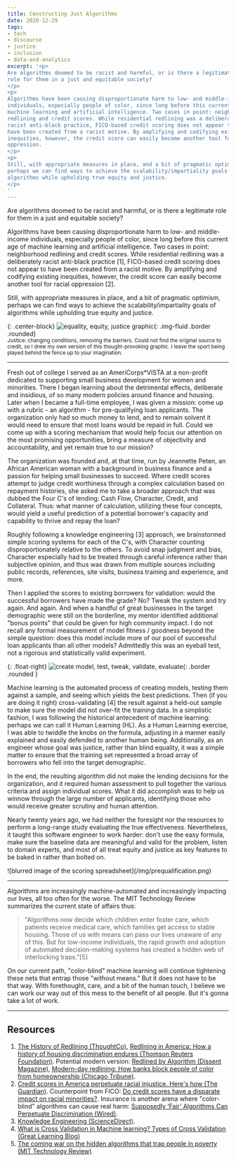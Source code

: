 ```yaml
---
title: Constructing Just Algorithms
date: 2020-12-29
tags:
- tech
- discourse
- justice
- inclusion
- data-and-analytics
excerpt: '<p>
Are algorithms doomed to be racist and harmful, or is there a legitimate
role for them in a just and equitable society?
</p>
<p>
Algorithms have been causing disproportionate harm to low- and middle-income
individuals, especially people of color, since long before this current age of
machine learning and artificial intelligence. Two cases in point: neighborhood
redlining and credit scores. While residential redlining was a deliberately
racist anti-black practice, FICO-based credit scoring does not appear to
have been created from a racist motive. By amplifying and codifying existing
inequities, however, the credit score can easily become another tool for racial
oppression.
</p>
<p>
Still, with appropriate measures in place, and a bit of pragmatic optimism,
perhaps we can find ways to achieve the scalability/impartiality goals of
algorithms while upholding true equity and justice.
</p>
'
---
```


Are algorithms doomed to be racist and harmful, or is there a legitimate role
for them in a just and equitable society?

Algorithms have been causing disproportionate harm to low- and middle-income
individuals, especially people of color, since long before this current age of
machine learning and artificial intelligence. Two cases in point: neighborhood
redlining and credit scores. While residential redlining was a deliberately
racist anti-black practice [1], FICO-based credit scoring does not appear to
have been created from a racist motive. By amplifying and codifying existing
inequities, however, the credit score can easily become another tool for racial
oppression [2].

Still, with appropriate measures in place, and a bit of pragmatic optimism,
perhaps we can find ways to achieve the scalability/impartiality goals of
algorithms while upholding true equity and justice.

{: .center-block}
![equality, equity, justice graphic](/img/equality_equity_justice.jpg){: .img-fluid .border .rounded}<br>
<small>Justice: changing conditions, removing the barriers. Could not find the original
source to credit, so I drew my own version of this thought-provoking graphic. I
leave the sport being played behind the fence up to your imagination.</small>

---

Fresh out of college I served as an AmeriCorps*VISTA at a non-profit dedicated
to supporting small business development for women and minorities. There I began
learning about the detrimental effects, deliberate and insidious, of so many
modern policies around finance and housing. Later when I became a full-time
employee, I was given a mission: come up with a rubric - an algorithm - for
pre-qualifying loan applicants. The organization only had so much money to lend,
and to remain solvent it would need to ensure that most loans would be repaid in
full. Could we come up with a scoring mechanism that would help focus our
attention on the most promising opportunities, bring a measure of objectivity
and accountability, and yet remain true to our mission?

The organization was founded and, at that time, run by Jeannette Peten, an
African American woman with a background in business finance and a passion for
helping small businesses to succeed. Where credit scores attempt to judge credit
worthiness through a complex calculation based on repayment histories, she asked
me to take a broader approach that was dubbed the Four C's of lending: Cash
Flow, Character, Credit, and Collateral. Thus: what manner of calculation,
utilizing these four concepts, would yield a useful prediction of a potential
borrower's capacity and capability to thrive and repay the loan?

Roughly following a knowledge engineering [3] approach, we brainstormed simple
scoring systems for each of the C's, with Character counting disproportionately
relative to the others. To avoid snap judgment and bias, Character especially
had to be treated through careful inference rather than subjective opinion, and
thus was drawn from multiple sources including public records, references, site
visits, business training and experience, and more.

Then I applied the scores to existing borrowers for validation: would the
successful borrowers have made the grade? No? Tweak the system and try again.
And again. And when a handful of great businesses in the target demographic were
still on the borderline, my mentor identified additional "bonus points" that
could be given for high community impact. I do not recall any formal measurement
of model fitness / goodness beyond the simple question: does this model include
more of our pool of successful loan applicants than all other models? Admittedly
this was an eyeball test, not a rigorous and statistically valid experiment.

{: .float-right}
![create model, test, tweak, validate, evaluate](/img/create-test-tweak-validate-evaluate.jpg){: .border .rounded }

Machine learning is the automated process of creating models, testing them
against a sample, and seeing which yields the best predictions. Then (if you are
doing it right) cross-validating [4] the result against a held-out sample to
make sure the model did not over-fit the training data. In a simplistic fashion,
I was following the historical antecedent of machine learning: perhaps we can
call it Human Learning (HL). As a Human Learning exercise, I was able to twiddle
the knobs on the formula, adjusting in a manner easily explained and easily
defended to another human being. Additionally, as an engineer whose goal was
justice, rather than blind equality, it was a simple matter to ensure that the
training set represented a broad array of borrowers who fell into the target
demographic.

In the end, the resulting algorithm did not make the lending decisions for the
organization, and it required human assessment to pull together the various
criteria and assign individual scores. What it did accomplish was to help us
winnow through the large number of applicants, identifying those who would
receive greater scrutiny and human attention.

Nearly twenty years ago, we had neither the foresight nor the resources to
perform a long-range study evaluating the true effectiveness. Nevertheless, it
taught this software engineer to work harder: don't use the easy formula, make
sure the baseline data are meaningful and valid for the problem, listen to
domain experts, and most of all treat equity and justice as key features to be
baked in rather than bolted on.

<div class="text--center">
![blurred image of the scoring spreadsheet](/img/prequalification.png)
</div>

---

Algorithms are increasingly machine-automated and increasingly impacting our
lives, all too often for the worse. The MIT Technology Review summarizes the
current state of affairs thus:

> "Algorithms now decide which children enter foster care, which patients
> receive medical care, which families get access to stable housing. Those of us
> with means can pass our lives unaware of any of this. But for low-income
> individuals, the rapid growth and adoption of automated decision-making
> systems has created a hidden web of interlocking traps."[5]

On our current path, "color-blind" machine learning will continue tightening
these nets that entrap those "without means." But it does not have to be that
way. With forethought, care, and a bit of the human touch, I believe we can work
our way out of this mess to the benefit of all people. But it's gonna take a lot
of work.

---

## Resources

1. [The History of Redlining
   (ThoughtCo)](https://www.thoughtco.com/redlining-definition-4157858),
   [Redlining in America: How a history of housing discrimination endures
   (Thomson Reuters
   Foundation)](https://news.trust.org/item/20200713110849-az14m). Potential
   modern version: [Redlined by Algorithm (Dissent
   Magazine)](https://www.dissentmagazine.org/online_articles/redlined-by-algorithm),
   [Modern-day redlining: How banks block people of color from homeownership
   (Chicago
   Tribune)](https://www.chicagotribune.com/business/ct-biz-modern-day-redlining-20180215-story.html).
2. [Credit scores in America perpetuate racial injustice. Here's how (The
   Guardian)](https://www.theguardian.com/commentisfree/2015/oct/13/your-credit-score-is-racist-heres-why).
   Counterpoint from FICO: [Do credit scores have a disparate impact on racial
   minorities?](https://www.fico.com/blogs/do-credit-scores-have-disparate-impact-racial-minorities).
   Insurance is another arena where "color-blind" algorithms can cause real
   harm: [Supposedly ‘Fair’ Algorithms Can Perpetuate Discrimination
   (Wired)](https://www.wired.com/story/ideas-joi-ito-insurance-algorithms/).
3. [Knowledge Engineering
   (ScienceDirect)](https://www.sciencedirect.com/topics/computer-science/knowledge-engineering).
4. [What is Cross Validation in Machine learning? Types of Cross Validation
   (Great Learning
   Blog)](https://www.mygreatlearning.com/blog/cross-validation/)
5. [The coming war on the hidden algorithms that trap people in poverty (MIT
   Technology
   Review)](https://www.technologyreview.com/2020/12/04/1013068/algorithms-create-a-poverty-trap-lawyers-fight-back)
